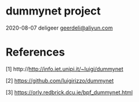# dummynet project
2020-08-07  deligeer  <geerdeli@aliyun.com>

# References

[1] http://http://info.iet.unipi.it/~luigi/dummynet

[2] https://github.com/luigirizzo/dummynet

[3] https://orly.redbrick.dcu.ie/bpf_dummynet.html



